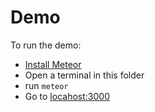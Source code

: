 Demo
====

To run the demo:

- [Install Meteor](https://www.meteor.com/install)
- Open a terminal in this folder
- run `meteor`
- Go to [locahost:3000](http://localhost:3000)
